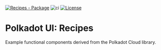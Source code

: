 [![Recipes - Package](https://img.shields.io/badge/Recipes-Package-E6007A?logo=polkadot =E6007A)](https://github.com/polkadot-ui/recipes) ![ci](https://github.com/polkadot-ui/recipes/actions/workflows/main.yml/badge.svg) [![License](https://img.shields.io/github/license/polkadot-ui/library
)](https://opensource.org/license/mit/)

# Polkadot UI: Recipes

Example functional components derived from the Polkadot Cloud library.


